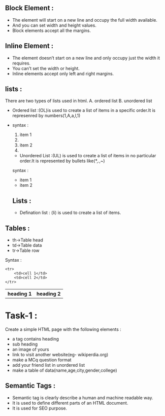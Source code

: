 ## Block Element :

- The element will start on a new line and occupy the full width available. 
-  And you can set width and height values.
-  Block elements accept all the margins.

## Inline Element :

- The element doesn’t start on a new line and only occupy just the width it requires. 
-  You can’t set the width or height.
-  Inline elements accept only left and right margins.

## lists :

There are two types of lists used in html.
A. ordered list
B. unordered list

- Ordered list :(OL)is used to create a list of items in a specific order.It is represenred by numbers(1,A,a,l,1)

- syntax :
  <ol>
      <li>item 1<li>
      <li>item 2<li>
  </ol>

  - Unordered List :(UL) is used to create a list of items in no particular order.It is represented by bullets like(*,.,~)

  syntax :

  <ul>
    <li>item 1</li> 
    <li>item 2</li>   
  </ul>  

  ## Lists :

  - Defination list :
    (li) is used to create a list of items.

## Tables :

- th->Table head 
- td->Table data
- tr->Table row  

Syntax :

<table>
    <tr>
        <th>heading 1</th>
        <th>heading 2</th>
    </tr>

    <tr>
        <td>cell 1</td>
        <td>cell 2</td>
    </tr>
</table>

# Task-1 :

Create a simple HTML page with the following elements :
- a tag contains heading 
- sub heading 
- an image of yours 
- link to visit another website(eg- wikiperdia.org)
- make a MCq question format
- add your friend list in unordered list
- make a table of data(name,age,city,gender,college)

## Semantic Tags :

- Semantic tag is clearly describe a human and machine readable way.
- It is used to define different parts of an HTML document.
- It is used for SEO purpose.